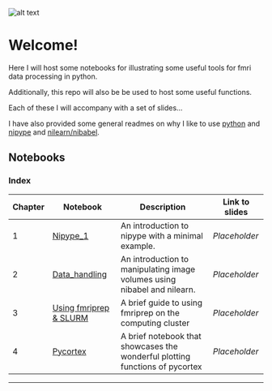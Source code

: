 ![alt text](https://images2.imgbox.com/f2/0f/iRb0QxpH_o.png "Title")

# Welcome!

Here I will host some notebooks for illustrating some useful tools for fmri data processing in python.

Additionally, this repo will also be be used to host some useful functions.

Each of these I will accompany with a set of slides...

I have also provided some general readmes on why I like to use [python](/PYTHON) and [nipype](/NIPYPE) and [nilearn/nibabel](/NILEARN_NIBABEL).

## Notebooks

### Index
| Chapter | Notebook | Description | Link to slides |
| --- | --- | --- | --- |
| 1 | [Nipype_1](/NIPYPE/Nipype_1.ipynb) | An introduction to nipype with a minimal example. | *Placeholder* |
| 2 | [Data_handling](/NILEARN_NIBABEL/Python_data_handling.ipynb) | An introduction to manipulating image volumes using nibabel and nilearn. | *Placeholder* |
| 3 | [Using fmriprep & SLURM](/FMRIPREP_SINGULARITY_SLURM) | A brief guide to using fmriprep on the computing cluster | *Placeholder* |
| 4 | [Pycortex]() | A brief notebook that showcases the wonderful plotting functions of pycortex | *Placeholder* |

***
